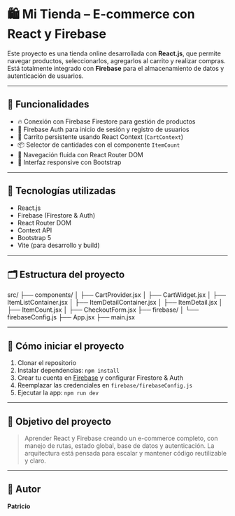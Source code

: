 # 🛍️ Mi Tienda – E-commerce con React y Firebase

Este proyecto es una tienda online desarrollada con **React.js**, que permite navegar productos, seleccionarlos, agregarlos al carrito y realizar compras. Está totalmente integrado con **Firebase** para el almacenamiento de datos y autenticación de usuarios.

---

## 🚀 Funcionalidades

- 🔥 Conexión con Firebase Firestore para gestión de productos
- 🔐 Firebase Auth para inicio de sesión y registro de usuarios
- 🛒 Carrito persistente usando React Context (`CartContext`)
- 📦 Selector de cantidades con el componente `ItemCount`
- 🧭 Navegación fluida con React Router DOM
- 🎨 Interfaz responsive con Bootstrap

---

## 🧰 Tecnologías utilizadas

- React.js
- Firebase (Firestore & Auth)
- React Router DOM
- Context API
- Bootstrap 5
- Vite (para desarrollo y build)

---

## 🗂️ Estructura del proyecto

src/ ├── components/ │ ├── CartProvider.jsx │ ├── CartWidget.jsx │ ├── ItemListContainer.jsx │ ├── ItemDetailContainer.jsx │ ├── ItemDetail.jsx │ ├── ItemCount.jsx │ ├── CheckoutForm.jsx ├── firebase/ │ └── firebaseConfig.js ├── App.jsx ├── main.jsx

---

## 🧪 Cómo iniciar el proyecto

1. Clonar el repositorio
2. Instalar dependencias: `npm install`
3. Crear tu cuenta en [Firebase](https://firebase.google.com) y configurar Firestore & Auth
4. Reemplazar las credenciales en `firebase/firebaseConfig.js`
5. Ejecutar la app: `npm run dev`

---

## 🎯 Objetivo del proyecto

> Aprender React y Firebase creando un e-commerce completo, con manejo de rutas, estado global, base de datos y autenticación. La arquitectura está pensada para escalar y mantener código reutilizable y claro.

---

## 📝 Autor

**Patricio**

